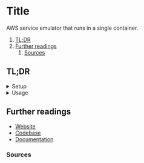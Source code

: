 # Title

AWS service emulator that runs in a single container.

1. [TL;DR](#tldr)
1. [Further readings](#further-readings)
   1. [Sources](#sources)

## TL;DR

<details>
  <summary>Setup</summary>

```sh
brew install 'localstack/tap/localstack-cli'
localstack --version

# Install on Kubernetes
helm -n 'localstack' upgrade -i --create-namespace 'localstack' --repo 'https://helm.localstack.cloud' 'localstack'
```

</details>

<details>
  <summary>Usage</summary>

```sh
# Validate the configuration
localstack config validate

# Run
docker run --rm -it \
  -p '127.0.0.1:4566:4566' -p '127.0.0.1:4510-4559:4510-4559' \
  -v '/var/run/docker.sock:/var/run/docker.sock' \
  'localstack/localstack'
```

</details>

<!-- Uncomment if used
<details>
  <summary>Real world use cases</summary>

```sh
```

</details>
-->

## Further readings

- [Website]
- [Codebase]
- [Documentation]

### Sources

<!--
  Reference
  ═╬═Time══
  -->

<!-- In-article sections -->
<!-- Knowledge base -->
<!-- Files -->
<!-- Upstream -->
[codebase]: https://github.com/localstack/localstack
[documentation]: https://docs.localstack.cloud/
[website]: https://www.localstack.cloud/

<!-- Others -->
